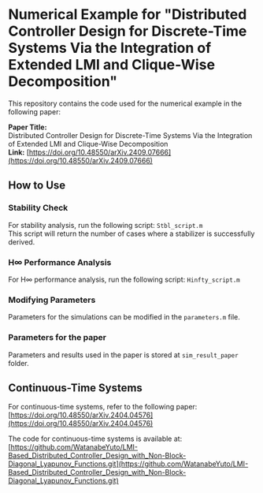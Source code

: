 # Numerical Example for "Distributed Controller Design for Discrete-Time Systems Via the Integration of Extended LMI and Clique-Wise Decomposition"

This repository contains the code used for the numerical example in the following paper:

**Paper Title:**  
Distributed Controller Design for Discrete-Time Systems Via the Integration of Extended LMI and Clique-Wise Decomposition  
**Link:** [https://doi.org/10.48550/arXiv.2409.07666](https://doi.org/10.48550/arXiv.2409.07666)

## How to Use

### Stability Check
For stability analysis, run the following script:
`Stbl_script.m`  
This script will return the number of cases where a stabilizer is successfully derived.

### H∞ Performance Analysis
For H∞ performance analysis, run the following script:
`Hinfty_script.m`

### Modifying Parameters
Parameters for the simulations can be modified in the `parameters.m` file.

### Parameters for the paper
Parameters and results used in the paper is stored at `sim_result_paper` folder.

## Continuous-Time Systems
For continuous-time systems, refer to the following paper:  
[https://doi.org/10.48550/arXiv.2404.04576](https://doi.org/10.48550/arXiv.2404.04576)

The code for continuous-time systems is available at:  
[https://github.com/WatanabeYuto/LMI-Based_Distributed_Controller_Design_with_Non-Block-Diagonal_Lyapunov_Functions.git](https://github.com/WatanabeYuto/LMI-Based_Distributed_Controller_Design_with_Non-Block-Diagonal_Lyapunov_Functions.git)
